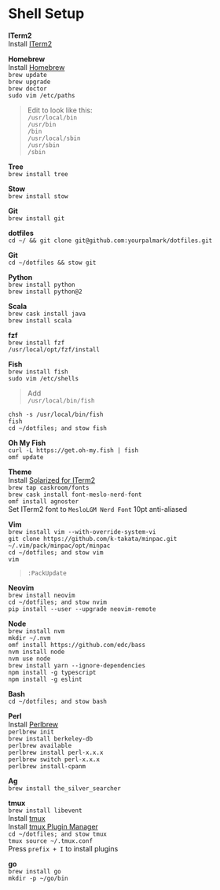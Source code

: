 # Shell Setup

**ITerm2**  
Install [ITerm2]  

**Homebrew**  
Install [Homebrew]  
`brew update`  
`brew upgrade`  
`brew doctor`  
`sudo vim /etc/paths`  
>Edit to look like this:  
`/usr/local/bin`  
`/usr/bin`  
`/bin`  
`/usr/local/sbin`  
`/usr/sbin`  
`/sbin`  

**Tree**  
`brew install tree`  

**Stow**  
`brew install stow`  

**Git**  
`brew install git`  

**dotfiles**  
`cd ~/ && git clone git@github.com:yourpalmark/dotfiles.git`  

**Git**  
`cd ~/dotfiles && stow git`  

**Python**  
`brew install python`  
`brew install python@2`  

**Scala**  
`brew cask install java`  
`brew install scala`  

**fzf**  
`brew install fzf`  
`/usr/local/opt/fzf/install`  

**Fish**  
`brew install fish`  
`sudo vim /etc/shells`  
>Add  
`/usr/local/bin/fish`  

`chsh -s /usr/local/bin/fish`  
`fish`  
`cd ~/dotfiles; and stow fish`  

**Oh My Fish**  
`curl -L https://get.oh-my.fish | fish`  
`omf update`  

**Theme**  
Install [Solarized for ITerm2]  
`brew tap caskroom/fonts`  
`brew cask install font-meslo-nerd-font`  
`omf install agnoster`  
Set ITerm2 font to `MesloLGM Nerd Font` 10pt anti-aliased  

**Vim**  
`brew install vim --with-override-system-vi`  
`git clone https://github.com/k-takata/minpac.git ~/.vim/pack/minpac/opt/minpac`  
`cd ~/dotfiles; and stow vim`  
`vim`  
>`:PackUpdate`  

**Neovim**  
`brew install neovim`  
`cd ~/dotfiles; and stow nvim`  
`pip install --user --upgrade neovim-remote`  

**Node**  
`brew install nvm`  
`mkdir ~/.nvm`  
`omf install https://github.com/edc/bass`  
`nvm install node`  
`nvm use node`  
`brew install yarn --ignore-dependencies`  
`npm install -g typescript`  
`npm install -g eslint`  

**Bash**  
`cd ~/dotfiles; and stow bash`  

**Perl**  
Install [Perlbrew]  
`perlbrew init`  
`brew install berkeley-db`  
`perlbrew available`  
`perlbrew install perl-x.x.x`  
`perlbrew switch perl-x.x.x`  
`perlbrew install-cpanm`  

**Ag**  
`brew install the_silver_searcher`  

**tmux**  
`brew install libevent`  
Install [tmux]  
Install [tmux Plugin Manager]  
`cd ~/dotfiles; and stow tmux`  
`tmux source ~/.tmux.conf`  
Press `prefix + I` to install plugins  

**go**  
`brew install go`  
`mkdir -p ~/go/bin`  

   [ITerm2]: https://www.iterm2.com/
   [Solarized for ITerm2]: https://github.com/altercation/solarized/tree/master/iterm2-colors-solarized
   [Homebrew]: https://brew.sh/
   [Perlbrew]: https://perlbrew.pl/
   [Oh My Fish]: https://github.com/oh-my-fish/oh-my-fish
   [tmux]: https://github.com/tmux/tmux
   [tmux Plugin Manager]: https://github.com/tmux-plugins/tpm
